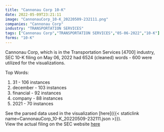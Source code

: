 ```yaml
---
title: "Cannonau Corp 10-K"
date: 2022-05-09T23:21:11
image: "CannonauCorp_10-K_20220509-232111.png"
companies: "Cannonau Corp"
industry: "TRANSPORTATION SERVICES"
tags: ["Cannonau Corp","TRANSPORTATION SERVICES","05-06-2022","10-K"]
forms: "10-K"
---
```

Cannonau Corp, which is in the Transportation Services [4700] industry, SEC 10-K filing on May 06, 2022 had 6524 (cleaned) words - 600 were utilized for the visualizations.

Top Words:
1. 31 - 106 instances
2. december - 103 instances
3. financial - 92 instances
4. company - 88 instances
5. 2021 - 70 instances


See the parsed data used in the visualization [here]({{< staticlink name=CannonauCorp_10-K_20220509-232111.json >}}).  
View the actual filing on the SEC website [here](https://www.sec.gov/Archives/edgar/data/1410187/0001410187-22-000001.txt)
